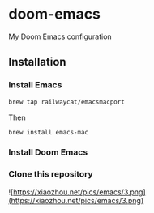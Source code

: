 # doom-emacs
My Doom Emacs configuration

## Installation

### Install Emacs
```bash
brew tap railwaycat/emacsmacport
```

Then 

```
brew install emacs-mac
```

### Install Doom Emacs
### Clone this repository

![https://xiaozhou.net/pics/emacs/3.png](https://xiaozhou.net/pics/emacs/3.png)
